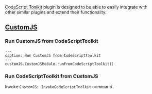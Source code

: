 [CodeScript Toolkit](https://github.com/mnaoumov/obsidian-codescript-toolkit/) plugin is designed to be able to easily integrate with other similar plugins and extend their functionality.

## [CustomJS](https://github.com/saml-dev/obsidian-custom-js)

### Run CustomJS from CodeScriptToolkit


```code-button
---
caption: Run CustomJS from CodeScriptToolkit
---
customJS.CustomJSModule.runFromCodeScriptToolkit()
```

### Run CodeScriptToolkit from CustomJS

Invoke `CustomJS: InvokeCodeScriptToolkit` command.

